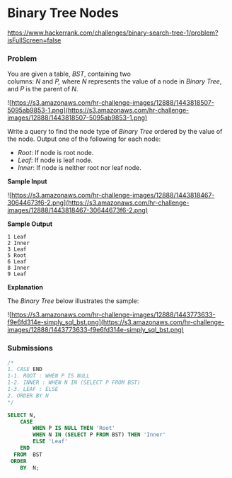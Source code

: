 # Binary Tree Nodes

https://www.hackerrank.com/challenges/binary-search-tree-1/problem?isFullScreen=false

### Problem

You are given a table, *BST*, containing two columns: *N* and *P,* where *N* represents the value of a node in *Binary Tree*, and *P* is the parent of *N*.

![https://s3.amazonaws.com/hr-challenge-images/12888/1443818507-5095ab9853-1.png](https://s3.amazonaws.com/hr-challenge-images/12888/1443818507-5095ab9853-1.png)

Write a query to find the node type of *Binary Tree* ordered by the value of the node. Output one of the following for each node:

- *Root*: If node is root node.
- *Leaf*: If node is leaf node.
- *Inner*: If node is neither root nor leaf node.

**Sample Input**

![https://s3.amazonaws.com/hr-challenge-images/12888/1443818467-30644673f6-2.png](https://s3.amazonaws.com/hr-challenge-images/12888/1443818467-30644673f6-2.png)

**Sample Output**

```
1 Leaf
2 Inner
3 Leaf
5 Root
6 Leaf
8 Inner
9 Leaf

```

**Explanation**

The *Binary Tree* below illustrates the sample:

![https://s3.amazonaws.com/hr-challenge-images/12888/1443773633-f9e6fd314e-simply_sql_bst.png](https://s3.amazonaws.com/hr-challenge-images/12888/1443773633-f9e6fd314e-simply_sql_bst.png)

### Submissions

```sql
/*
1. CASE END
1-1. ROOT : WHEN P IS NULL 
1-2. INNER : WHEN N IN (SELECT P FROM BST)
1-3. LEAF : ELSE
2. ORDER BY N
*/

SELECT N,
    CASE
        WHEN P IS NULL THEN 'Root'
        WHEN N IN (SELECT P FROM BST) THEN 'Inner'
        ELSE 'Leaf'
    END
  FROM  BST
 ORDER
    BY  N;
```